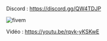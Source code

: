 Discord : https://discord.gg/QW4TDJP

![fivem](https://i.imgur.com/JGgByBQ.png)

Vidéo : https://youtu.be/rqvk-yKSKwE
